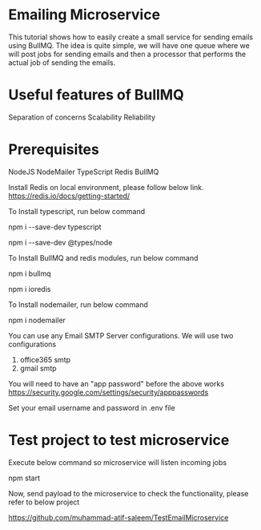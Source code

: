 
# Emailing Microservice

This tutorial shows how to easily create a small service for sending emails using BullMQ.
The idea is quite simple, we will have one queue where we will post jobs for sending emails and then a processor that performs the actual job of sending the emails.

# Useful features of BullMQ

Separation of concerns
Scalability
Reliability

# Prerequisites

NodeJS
NodeMailer
TypeScript
Redis
BullMQ

Install Redis on local environment, please follow below link.
https://redis.io/docs/getting-started/


To Install typescript, run below command

npm i --save-dev typescript

npm i --save-dev @types/node

To Install BullMQ and redis modules, run below command

npm i bullmq

npm i ioredis

To Install nodemailer, run below command

npm i nodemailer

You can use any Email SMTP Server configurations. We will use two configurations
1. office365 smtp
2. gmail smtp

You will need to have an "app password" before the above works https://security.google.com/settings/security/apppasswords


Set your email username and password in .env file

# Test project to test microservice

Execute below command so microservice will listen incoming jobs

npm start

Now, send payload to the microservice to check the functionality, please refer to below project

https://github.com/muhammad-atif-saleem/TestEmailMicroservice
